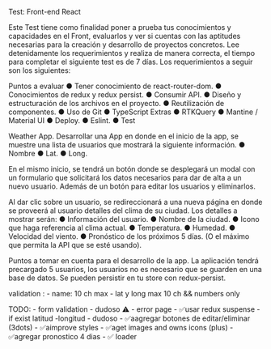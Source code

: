 
Test: Front-end React

Este Test tiene como finalidad poner a prueba tus conocimientos y capacidades en el
Front, evaluarlos y ver si cuentas con las aptitudes necesarias para la creación y desarrollo
de proyectos concretos.
Lee detenidamente los requerimientos y realiza de manera correcta, el tiempo para
completar el siguiente test es de 7 días.
Los requerimientos a seguir son los siguientes:

Puntos a evaluar
● Tener conocimiento de react-router-dom.
● Conocimientos de redux y redux persist.
● Consumir API.
● Diseño y estructuración de los archivos en el proyecto.
● Reutilización de componentes.
● Uso de Git
● TypeScript
Extras
● RTKQuery
● Mantine / Material UI
● Deploy.
● Eslint.
● Test

Weather App.
Desarrollar una App en donde en el inicio de la app, se muestre una lista de usuarios que mostrará
la siguiente información.
● Nombre
● Lat.
● Long.

En el mismo inicio, se tendrá un botón donde se desplegará un modal con un formulario que
solicitará los datos necesarios para dar de alta a un nuevo usuario. Además de un botón para editar
los usuarios y eliminarlos.

Al dar clic sobre un usuario, se redireccionará a una nueva página en donde se proveerá al usuario
detalles del clima de su ciudad. Los detalles a mostrar serán:
● Información del usuario.
● Nombre de la ciudad.
● Icono que haga referencia al clima actual.
● Temperatura.
● Humedad.
● Velocidad del viento.
● Pronóstico de los próximos 5 días. (O el máximo que permita la API que se esté usando).

Puntos a tomar en cuenta para el desarrollo de la app.
La aplicación tendrá precargado 5 usuarios, los usuarios no es necesario que se guarden en una
base de datos. Se pueden persistir en tu store con redux-persist.


validation : 
    - name: 10 ch max
    - lat y long max 10 ch && numbers only

TODO: 
    - form validation - dudoso ⚠️
    - error page
    -  ✅usar redux suspense
    - if exist latitud -longitud    - dudoso
    - ✅aagregar botones de editar/eliminar (3dots)
    - ✅aimprove styles
    - ✅aget images and owns icons (plus)
    - ✅agregar pronostico 4 dias
    - ✅ loader